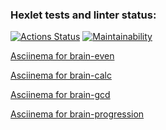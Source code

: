 ### Hexlet tests and linter status:
[![Actions Status](https://github.com/NikSko0r/python-project-49/actions/workflows/hexlet-check.yml/badge.svg)](https://github.com/NikSko0r/python-project-49/actions)
[![Maintainability](https://api.codeclimate.com/v1/badges/650bf104e99f51840b87/maintainability)](https://codeclimate.com/github/NikSko0r/python-project-49/maintainability)

[Asciinema for brain-even](https://asciinema.org/a/629244)

[Asciinema for brain-calc](https://asciinema.org/a/wAFXB6UpzN7gaB4cyHMhlPR9w)

[Asciinema for brain-gcd](https://asciinema.org/a/dVSLDVcRx5qngmmjL7NTXB89Q)

[Asciinema for brain-progression](https://asciinema.org/a/PbpTvFbN6ppcSmu53XY1G15Wk)
